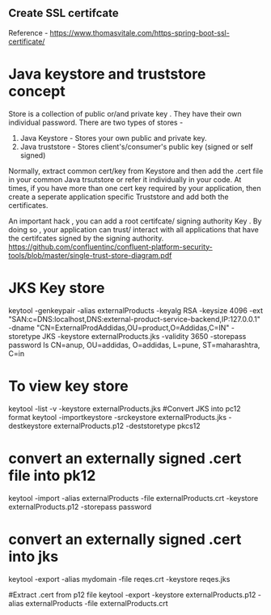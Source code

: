 ## Create SSL certifcate

Reference - https://www.thomasvitale.com/https-spring-boot-ssl-certificate/

# Java keystore and truststore concept 
Store is a collection of public or/and private key . They have their own individual password.
There are two types of stores -
1) Java Keystore - Stores your own public and private key.
2) Java truststore - Stores client's/consumer's public key (signed or self signed)

Normally, extract common cert/key from Keystore and then add the .cert file in your common Java trsutstore or refer it individually in your code.
At times, if you have more than one cert key required by your application, then create a seperate application specific Truststore and add both the certificates.

An important hack , you can add a root certifcate/ signing authority Key . By doing so , your application can trust/ interact with all applications that have the certifcates signed by the signing authority.
https://github.com/confluentinc/confluent-platform-security-tools/blob/master/single-trust-store-diagram.pdf


# JKS Key store
keytool -genkeypair -alias externalProducts -keyalg RSA -keysize 4096 -ext "SAN:c=DNS:localhost,DNS:external-product-service-backend,IP:127.0.0.1" -dname "CN=ExternalProdAddidas,OU=product,O=Addidas,C=IN" -storetype JKS -keystore externalProducts.jks -validity 3650 -storepass password
Is CN=anup, OU=addidas, O=addidas, L=pune, ST=maharashtra, C=in
# To view key store
keytool -list -v -keystore externalProducts.jks
#Convert JKS into pc12 format 
keytool -importkeystore -srckeystore externalProducts.jks -destkeystore externalProducts.p12 -deststoretype pkcs12 
# convert an externally signed .cert file into  pk12 
keytool -import -alias externalProducts -file externalProducts.crt -keystore externalProducts.p12 -storepass password
# convert an externally signed .cert into jks
keytool -export -alias mydomain -file reqes.crt -keystore reqes.jks 

#Extract .cert from p12 file
keytool -export -keystore externalProducts.p12 -alias externalProducts -file externalProducts.crt


